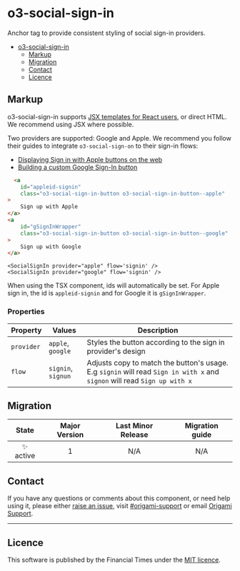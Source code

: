 # o3-social-sign-in

Anchor tag to provide consistent styling of social sign-in providers.

- [o3-social-sign-in](#o3-social-sign-in)
    - [Markup](#markup)
    - [Migration](#migration)
    - [Contact](#contact)
    - [Licence](#licence)

## Markup

o3-social-sign-in supports [JSX templates for React users](#jsx), or direct HTML. We recommend using JSX where possible.

Two providers are supported: Google and Apple. We recommend you follow their guides to integrate `o3-social-sign-on` to
their sign-in flows:

* [Displaying Sign in with Apple buttons on the web](https://developer.apple.com/documentation/sign_in_with_apple/displaying_sign_in_with_apple_buttons_on_the_web)
* [Building a custom Google Sign-In button](https://developers.google.com/identity/sign-in/web/build-button)

```html
  <a
	id="appleid-signin"
	class="o3-social-sign-in-button o3-social-sign-in-button--apple"
>
	Sign up with Apple
</a>
<a
	id="gSignInWrapper"
	class="o3-social-sign-in-button o3-social-sign-in-button--google"
>
	Sign up with Google
</a>
```

```tsx
<SocialSignIn provider="apple" flow='signin' />
<SocialSignIn provider="google" flow='signin' />
```

When using the TSX component, ids will automatically be set. For Apple sign in, the id is `appleid-signin` and for
Google it is `gSignInWrapper`.

### Properties

| Property   | Values             | Description                                                                                                               |
|------------|--------------------|---------------------------------------------------------------------------------------------------------------------------|
| `provider` | `apple`, `google`  | Styles the button according to the sign in provider's design                                                              |
| `flow`     | `signin`, `signun` | Adjusts copy to match the button's usage. E.g `signin` will read `Sign in with x` and `signon` will read `Sign up with x` |

## Migration

|  State   | Major Version | Last Minor Release | Migration guide |
|:--------:|:-------------:|:------------------:|:---------------:|
| ✨ active |       1       |        N/A         |       N/A       |

## Contact

If you have any questions or comments about this component, or need help using it, please
either [raise an issue](https://github.com/Financial-Times/o3-button/issues),
visit [#origami-support](https://financialtimes.slack.com/messages/origami-support/) or
email [Origami Support](mailto:origami-support@ft.com).

---

## Licence

This software is published by the Financial Times under the [MIT licence](http://opensource.org/licenses/MIT).
